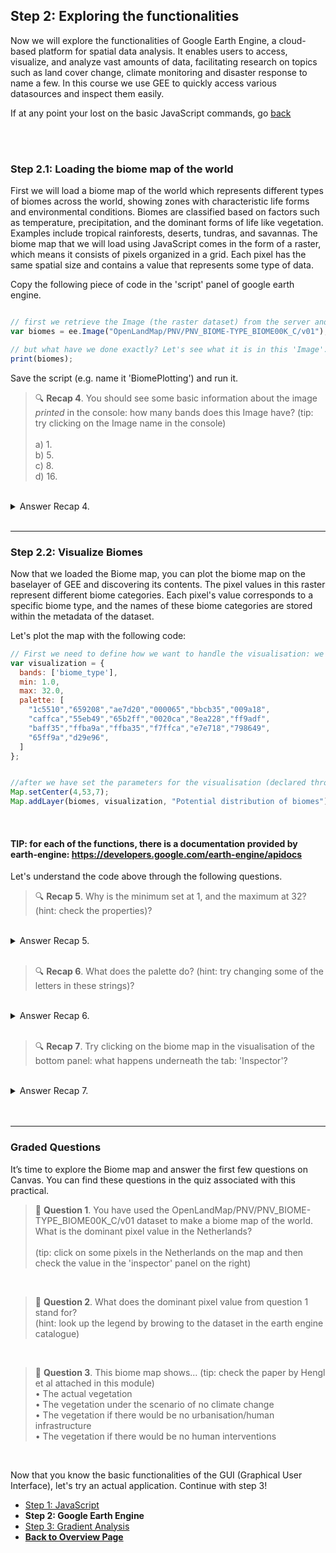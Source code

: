 ## Step 2: Exploring the functionalities
Now we will explore the functionalities of Google Earth Engine, a cloud-based platform for spatial data analysis. It enables users to access, visualize, and analyze vast amounts of data, facilitating research on topics such as land cover change, climate monitoring and disaster response to name a few. In this course we use GEE to quickly access various datasources and inspect them easily.

If at any point your lost on the basic JavaScript commands, go [back](intro.html)

<br />
<br />

### Step 2.1: Loading the biome map of the world

First we will load a biome map of the world which represents different types of biomes across the world, showing zones with characteristic life forms and environmental conditions. Biomes are classified based on factors such as temperature, precipitation, and the dominant forms of life like vegetation. Examples include tropical rainforests, deserts, tundras, and savannas.
The biome map that we will load using JavaScript comes in the form of a raster, which means it consists of pixels organized in a grid. Each pixel has the same spatial size and contains a value that represents some type of data. 

Copy the following piece of code in the 'script' panel of google earth engine. 

```javascript

// first we retrieve the Image (the raster dataset) from the server and declare the variable
var biomes = ee.Image("OpenLandMap/PNV/PNV_BIOME-TYPE_BIOME00K_C/v01");

// but what have we done exactly? Let's see what it is in this 'Image'. 
print(biomes);

```

Save the script (e.g. name it 'BiomePlotting') and run it. 


> 🔍 **Recap 4**. You should see some basic information about the image *printed* in the console: how many bands does this Image have? (tip: try clicking on the Image name in the console) <br />
> <br />
> a) 1. <br />
> b) 5. <br />
> c) 8. <br />
> d) 16. <br />

<br />
<details>
<summary>Answer Recap 4.</summary>
Answer A. There is only one band available. This indicates that the Biome map consists of a single raster layer, meaning there are no multiple bands present. In contrast, for other types of data, such as average temperature per month, you would typically expect to see 12 bands — one raster layer for each month.
</details>
<br />

***

### Step 2.2: Visualize Biomes

Now that we loaded the Biome map, you can plot the biome map on the baselayer of GEE and discovering its contents. The pixel values in this raster represent different biome categories. Each pixel's value corresponds to a specific biome type, and the names of these biome categories are stored within the metadata of the dataset. 

Let's plot the map with the following code:

```javascript
// First we need to define how we want to handle the visualisation: we need to *declare a variable* that describes how/what we want to plot. 
var visualization = {
  bands: ['biome_type'],
  min: 1.0,
  max: 32.0,
  palette: [
    "1c5510","659208","ae7d20","000065","bbcb35","009a18",
    "caffca","55eb49","65b2ff","0020ca","8ea228","ff9adf",
    "baff35","ffba9a","ffba35","f7ffca","e7e718","798649",
    "65ff9a","d29e96",
  ]
};


//after we have set the parameters for the visualisation (declared through the variable 'visualization'we can actually plot: 
Map.setCenter(4,53,7);
Map.addLayer(biomes, visualization, "Potential distribution of biomes");

```

<br />

#### TIP: for each of the functions, there is a documentation provided by earth-engine: https://developers.google.com/earth-engine/apidocs

Let's understand the code above through the following questions. 

> 🔍 **Recap 5**. Why is the minimum set at 1, and the maximum at 32? (hint: check the properties)? <br />

<br />
<details>
<summary>Answer Recap 5.</summary>
If you look in the properties, you will see 20 different classes. However, underneath 'biome_type_class_values' you will see that the data ranges from 1 (index 0) to 32 (index 19).
</details>
<br />

> 🔍 **Recap 6**. What does the palette do? (hint: try changing some of the letters in these strings)? <br />

<br />
<details>
<summary>Answer Recap 6.</summary>
The palette colors the different biome types, of which there are 20.
</details>
<br />

> 🔍 **Recap 7**. Try clicking on the biome map in the visualisation of the bottom panel: what happens underneath the tab: 'Inspector'? <br />

<br />
<details>
<summary>Answer Recap 7.</summary>
The inspector shows the value of the raster cell for the visualized map. You are thus 'inspecting' the raster.
</details>
<br />

<br />

***
### Graded Questions

It’s time to explore the Biome map and answer the first few questions on Canvas. You can find these questions in the quiz associated with this practical.

> 📝 **Question 1**. You have used the OpenLandMap/PNV/PNV_BIOME-TYPE_BIOME00K_C/v01 dataset to make a biome map of the world.
> What is the dominant pixel value in the Netherlands? <br />
> <br />
> (tip: click on some pixels in the Netherlands on the map and then check the value in the 'inspector' panel on the right)

<br />

> 📝 **Question 2**. What does the dominant pixel value from question 1 stand for? 
> <br />
> (hint: look up the legend by browing to the dataset in the earth engine catalogue)

<br />

> 📝 **Question 3**. This biome map shows... (tip: check the paper by Hengl et al attached in this module)
> <br />
> • The actual vegetation </br >
> • The vegetation under the scenario of no climate change </br >
> • The vegetation if there would be no urbanisation/human infrastructure </br >
> • The vegetation if there would be no human interventions </br >

<br />

Now that you know the basic functionalities of the GUI (Graphical User Interface), let's try an actual application. Continue with step 3!


<nav>
  <ul>
    <li><a href="intro.html">Step 1: JavaScript</a></li>
    <li><strong>Step 2: Google Earth Engine</strong></li>
    <li><a href="understandinggradients.html">Step 3: Gradient Analysis</a></li>
    <li><a href="../"><b>Back to Overview Page</b></a></li>
  </ul>
</nav>

